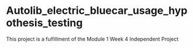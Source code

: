 # Autolib_electric_bluecar_usage_hypothesis_testing
This project is a fulfillment of the Module 1 Week 4 Independent Project
